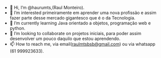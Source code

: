 - 👋 Hi, I’m @haurumts,(Raul Monteiro).
- 👀 I’m interested  primeiramente em aprender uma nova profissão e assim fazer parte desse mercado gigantesco que é o da Tecnologia.
- 🌱 I’m currently learning  Java orientado a objetos, programação web  e python.
- 💞️ I’m looking to collaborate on  projetos iniciais, para poder assim desenvolver um pouco daquilo que estou aprendendo.
- 📫 How to reach me, via email(raulmtsbsb@gmail.com) ou via whatsapp (61 999923633).
<!---
haurumts/haurumts is a ✨ special ✨ repository because its `README.md` (this file) appears on your GitHub profile.
You can click the Preview link to take a look at your changes.
--->

